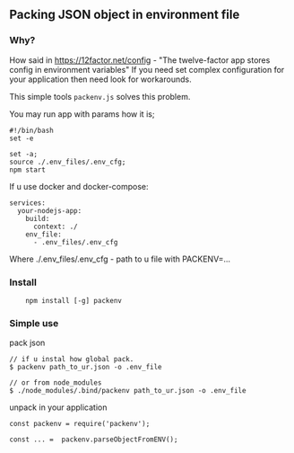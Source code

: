## Packing JSON object in environment file


### Why?
How said in https://12factor.net/config - "The twelve-factor app stores config in environment variables"
If you need set complex configuration for your application then need look for workarounds. <br>

This simple tools `packenv.js` solves this problem.

You may run app with params how it is;
``` 
#!/bin/bash
set -e

set -a;
source ./.env_files/.env_cfg;
npm start
```

If u use docker and docker-compose:
``` 
services:
  your-nodejs-app:
    build:
      context: ./
    env_file:
      - .env_files/.env_cfg
```
Where ./.env_files/.env_cfg - path to u file with PACKENV=...

### Install
```
    npm install [-g] packenv
```

### Simple use
pack json
```
// if u instal how global pack.
$ packenv path_to_ur.json -o .env_file

// or from node_modules
$ ./node_modules/.bind/packenv path_to_ur.json -o .env_file

```

unpack in your application
```
const packenv = require('packenv');

const ... =  packenv.parseObjectFromENV();
```